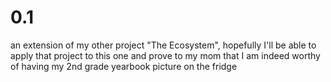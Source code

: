 0.1
===================================
an extension of my other project "The Ecosystem", hopefully I'll be able
to apply that project to this one and prove to my mom that I am indeed
worthy of having my 2nd grade yearbook picture on the fridge
